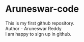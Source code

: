 # Aruneswar-code
This is my first github repository.
<br>
Author - Aruneswar Reddy
<br>
I am happy to sign up in github.
